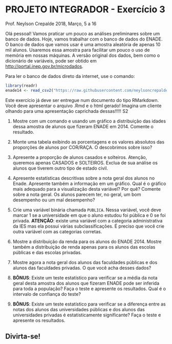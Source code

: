 PROJETO INTEGRADOR - Exercício 3
================
Prof. Neylson Crepalde
2018, Março, 5 a 16

Olá pessoal\! Vamos praticar um pouco as análises preliminares sobre um
banco de dados. Hoje, vamos trabalhar com o banco de dados do ENADE. O
banco de dados que vamos usar é uma amostra aleatória de apenas 10 mil
alunos. Usaremos essa amostra para facilitar um pouco o uso de memória
em nossas máquinas. A versão original dos dados, bem como o dicionário
de variáveis, pode ser obtido em <http://portal.inep.gov.br/microdados>.

Para ler o banco de dados direto da internet, use o comando:

``` r
library(readr)
enade14 <- read_csv2("https://raw.githubusercontent.com/neylsoncrepalde/introducao_ao_r/master/dados/enade_2014_amostra.csv")
```

Este exercício já deve ser entregue num documento do tipo RMarkdown.
Você deve apresentar o arquivo .Rmd e o html gerado\! Imagina um
cliente olhando para uma apresentação caprichada dessas\!\!\!\!\! S2

1.  Mostre com um comando e usando um gráfico a distribuição das idades
    dessa amostra de alunos que fizeram ENADE em 2014. Comente o
    resultado.

2.  Monte uma tabela exibindo as porcentagens e os valores absolutos das
    proporções de alunos por COR/RAÇA. O descobrimos sobre isso?

3.  Apresente a proporção de alunos casados e solteiros. Atenção,
    queremos apenas CASADOS e SOLTEIROS. Exclua de sua análise os alunos
    que tiverem outro tipo de estado civil.

4.  Apresente estatísticas descritivas sobre a nota geral dos alunos no
    Enade. Apresente também a informação em um gráfico. Qual é o gráfico
    mais adequado para a visualização desta variável? Por quê? Comente
    sobre a nota geral. Os alunos parecem ter, no geral, um bom
    desempenho ou um mal desempenho?

5.  Crie uma variável binária chamada `PUBLICA`. Nessa variável, você
    deve marcar 1 se a universidade em que o aluno estudou foi pública e
    0 se foi privada. **ATENÇÃO**: existe uma variável com a categoria
    administrativa da IES mas ela possui várias subclassificações. É
    preciso que você crie outra variável com as categorias corretas.

6.  Mostre a distribuição da renda para os alunos do ENADE 2014. Mostre
    também a distribuição de renda apenas para os alunos das escolas
    públicas e das escolas privadas.

7.  Mostre agora a nota geral dos alunos das faculdades públicas e dos
    alunos das faculdades privadas. O que você acha desses dados?

8.  **BÔNUS**: Existe um teste estatístico para verificar se a média da
    nota geral desta amostra dos alunos que fizeram ENADE pode ser
    inferida para toda a população? Faça o teste e apresente os
    resultados. Qual é o intervalo de confiança do teste?

9.  **BÔNUS**: Existe um teste estatístico para verificar se a diferença
    entre as notas dos alunos das universidades públicas e dos alunos
    das universidades privadas é estatisticamente significante? Faça o
    teste e apresente os resultados.

## Divirta-se\!
